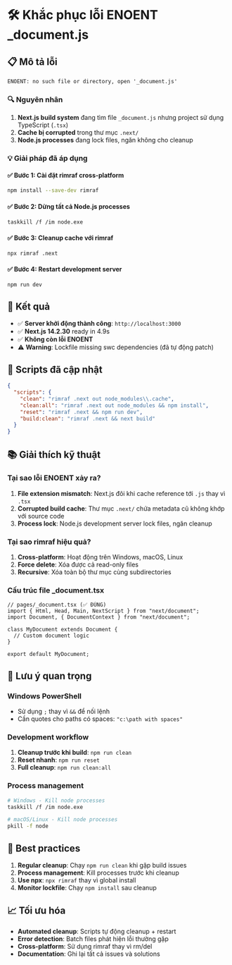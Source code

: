 # 🛠️ Khắc phục lỗi ENOENT \_document.js

## 📋 Mô tả lỗi

```
ENOENT: no such file or directory, open '_document.js'
```

### 🔍 Nguyên nhân

1. **Next.js build system** đang tìm file `_document.js` nhưng project sử dụng TypeScript (`.tsx`)
2. **Cache bị corrupted** trong thư mục `.next/`
3. **Node.js processes** đang lock files, ngăn không cho cleanup

### 💡 Giải pháp đã áp dụng

#### ✅ Bước 1: Cài đặt rimraf cross-platform

```bash
npm install --save-dev rimraf
```

#### ✅ Bước 2: Dừng tất cả Node.js processes

```bash
taskkill /f /im node.exe
```

#### ✅ Bước 3: Cleanup cache với rimraf

```bash
npx rimraf .next
```

#### ✅ Bước 4: Restart development server

```bash
npm run dev
```

## 🚀 Kết quả

- ✅ **Server khởi động thành công**: `http://localhost:3000`
- ✅ **Next.js 14.2.30** ready in 4.9s
- ✅ **Không còn lỗi ENOENT**
- ⚠️ **Warning**: Lockfile missing swc dependencies (đã tự động patch)

## 🔧 Scripts đã cập nhật

```json
{
  "scripts": {
    "clean": "rimraf .next out node_modules\\.cache",
    "clean:all": "rimraf .next out node_modules && npm install",
    "reset": "rimraf .next && npm run dev",
    "build:clean": "rimraf .next && next build"
  }
}
```

## 📚 Giải thích kỹ thuật

### Tại sao lỗi ENOENT xảy ra?

1. **File extension mismatch**: Next.js đôi khi cache reference tới `.js` thay vì `.tsx`
2. **Corrupted build cache**: Thư mục `.next/` chứa metadata cũ không khớp với source code
3. **Process lock**: Node.js development server lock files, ngăn cleanup

### Tại sao rimraf hiệu quả?

1. **Cross-platform**: Hoạt động trên Windows, macOS, Linux
2. **Force delete**: Xóa được cả read-only files
3. **Recursive**: Xóa toàn bộ thư mục cùng subdirectories

### Cấu trúc file \_document.tsx

```tsx
// pages/_document.tsx (✅ ĐÚNG)
import { Html, Head, Main, NextScript } from "next/document";
import Document, { DocumentContext } from "next/document";

class MyDocument extends Document {
  // Custom document logic
}

export default MyDocument;
```

## 🚨 Lưu ý quan trọng

### Windows PowerShell

- Sử dụng `;` thay vì `&&` để nối lệnh
- Cần quotes cho paths có spaces: `"c:\path with spaces"`

### Development workflow

1. **Cleanup trước khi build**: `npm run clean`
2. **Reset nhanh**: `npm run reset`
3. **Full cleanup**: `npm run clean:all`

### Process management

```bash
# Windows - Kill node processes
taskkill /f /im node.exe

# macOS/Linux - Kill node processes
pkill -f node
```

## 🎯 Best practices

1. **Regular cleanup**: Chạy `npm run clean` khi gặp build issues
2. **Process management**: Kill processes trước khi cleanup
3. **Use npx**: `npx rimraf` thay vì global install
4. **Monitor lockfile**: Chạy `npm install` sau cleanup

## 📈 Tối ưu hóa

- **Automated cleanup**: Scripts tự động cleanup + restart
- **Error detection**: Batch files phát hiện lỗi thường gặp
- **Cross-platform**: Sử dụng rimraf thay vì rm/del
- **Documentation**: Ghi lại tất cả issues và solutions
